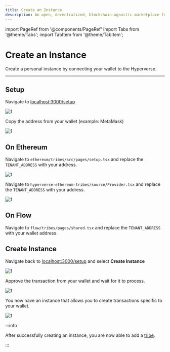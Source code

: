 ```yaml
---
title: Create an Instance
description: An open, decentralized, blockchain-agnostic marketplace for composable smart contracts
---
```


import PageRef from '@components/PageRef'
import Tabs from '@theme/Tabs';
import TabItem from '@theme/TabItem';

# Create an Instance

Create a personal instance by connecting your wallet to the Hyperverse.

---

## Setup

Navigate to [localhost:3000/setup](http://localhost:3000/setup)

![1](/img/content/docs/create-instance/1.png)

Copy the address from your wallet (example: MetaMask)

![1](/img/content/docs/create-instance/9.png)

## On Ethereum

Navigate to `ethereum/tribes/src/pages/setup.tsx` and replace the `TENANT_ADDRESS` with your address.

![1](/img/content/docs/create-instance/2.png)

Navigate to `hyperverse-ethereum-tribes/source/Provider.tsx` and replace the `TENANT_ADDRESS` with your address.

![1](/img/content/docs/create-instance/3.png)

## On Flow

Navigate to `flow/tribes/pages/shared.tsx` and replace the `TENANT_ADDRESS` with your wallet address.

## Create Instance

Navigate back to [localhost:3000/setup](http://localhost:3000/setup) and select **Create Instance**

![1](/img/content/docs/create-instance/4.png)

Approve the transaction from your wallet and wait for it to process.

![1](/img/content/docs/create-instance/7.png)

You now have an instance that allows you to create transactions specific to your wallet.

![1](/img/content/docs/create-instance/8.png)

:::info

After successfully creating an instance, you are now able to add a [tribe](../../module/tribes).

:::
